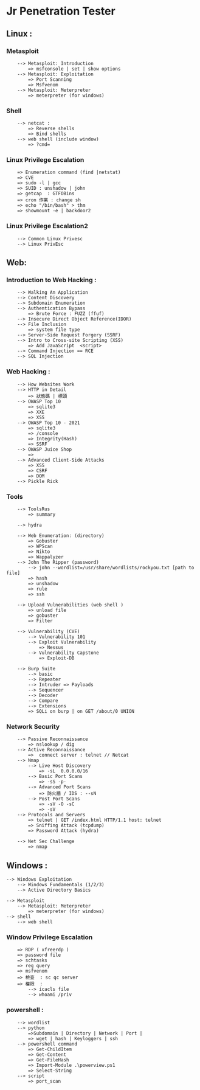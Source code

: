 # Jr Penetration Tester
## Linux :		
### Metasploit 
		--> Metasploit: Introduction
			=> msfconsole | set | show options
		--> Metasploit: Exploitation
			=> Port Scanning 
			=> Msfvenom
		--> Metasploit: Meterpreter
			=> meterpreter (for windows)
		
### Shell
		--> netcat : 
			=> Reverse shells
			=> Bind shells
		--> web shell (include window)
			=> ?cmd= 
### Linux Privilege Escalation
		=> Enumeration command (find |netstat)
		=> CVE 
		=> sudo -l | gcc 
		=> SUID : unshadow | john 
		=> getcap  : GTFOBins
		=> cron 作業 : change sh 
		=> echo "/bin/bash" > thm
		=> showmount -e | backdoor2
### Linux Privilege Escalation2
		--> Common Linux Privesc
		--> Linux PrivEsc
## Web: 
### Introduction to Web Hacking : 
		--> Walking An Application 
		--> Content Discovery 
		--> Subdomain Enumeration 
		--> Authentication Bypass  
			=> Brute Force : FUZZ (ffuf)
		--> Insecure Direct Object Reference(IDOR) 
		--> File Inclusion 
			=> system file type
		--> Server-Side Request Forgery (SSRF)
		--> Intro to Cross-site Scripting (XSS)
			=> Add JavaScript  <script>
		--> Command Injection == RCE  
		--> SQL Injection
### Web Hacking : 
		--> How Websites Work
		--> HTTP in Detail
			=> 狀態碼 | 標頭
		--> OWASP Top 10
			=> sqlite3 
			=> XXE
			=> XSS 
		--> OWASP Top 10 - 2021
			=> sqlite3 
			=> /console
			=> Integrity(Hash)
			=> SSRF
		--> OWASP Juice Shop
			=>
		--> Advanced Client-Side Attacks
			=> XSS
			=> CSRF 
			=> DOM
		--> Pickle Rick 
### Tools
		--> ToolsRus
			=> summary
			
		--> hydra
			
		--> Web Enumeration: (directory)
			=> Gobuster
			=> WPScan
			=> Nikto
			=> Wappalyzer	
		--> John The Ripper (password)
			--> john --wordlist=/usr/share/wordlists/rockyou.txt [path to file]
			=> hash
			=> unshadow
			=> rule
			=> ssh
			
		--> Upload Vulnerabilities (web shell )
			=> unload file 
			=> gobuster
			=> Filter
			
		--> Vulnerability (CVE)
			--> Vulnerability 101
			--> Exploit Vulnerability
				=> Nessus 
			--> Vulnerability Capstone
				=> Exploit-DB
			
		--> Burp Suite
			--> basic
			--> Repeater
			--> Intruder => Payloads
			--> Sequencer
			--> Decoder
			--> Compare
			--> Extensions
			=> SQLi on burp | on GET /about/0 UNION  
		
### Network Security
		--> Passive Reconnaissance
			=> nslookup / dig 
		--> Active Reconnaissance
			=>  connect server : telnet // Netcat	
		--> Nmap 
			--> Live Host Discovery
				=> -sL  0.0.0.0/16
			--> Basic Port Scans
				=> -sS -p- 
			--> Advanced Port Scans
				=> 防火牆 / IDS : --sN 
			--> Post Port Scans
				=> -sV -O -sC
				=> -sV
		--> Protocols and Servers
			=> telnet | GET /index.html HTTP/1.1 host: telnet
			=> Sniffing Attack (tcpdump) 
			=> Password Attack (hydra)
			
		--> Net Sec Challenge
			=> nmap 
				
## Windows  : 	
	--> Windows Exploitation 
		--> Windows Fundamentals (1/2/3)	
		--> Active Directory Basics 
		
	--> Metasploit 
		--> Metasploit: Meterpreter
			=> meterpreter (for windows)
	--> shell
		--> web shell 	
### Window  Privilege Escalation
		=> RDP ( xfreerdp )
		=> password file 
		=> schtasks 
		=> reg query  
		=> msfvenom 
		=> 檢查  : sc qc server 
		=> 權限  : 
			--> icacls file
			--> whoami /priv
### powershell : 
		--> wordlist
		--> python
			=>Subdomain | Directory | Network | Port |
			=> wget | hash | Keyloggers | ssh
		--> powershell command 
			=> Get-ChildItem
			=> Get-Content
			=> Get-FileHash
			=> Import-Module .\powerview.ps1
			=> Select-String 
		--> script 
			=> port_scan

		
		
		
		
		
